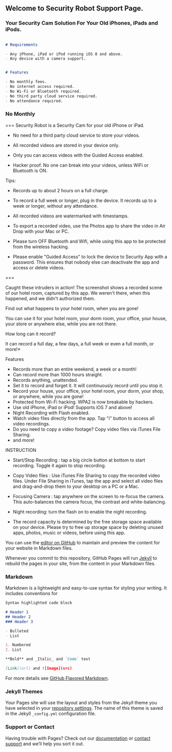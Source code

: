 ## Welcome to Security Robot Support Page.
### Your Security Cam Solution For Your Old iPhones, iPads and iPods.


```markdown

# Requirements

- Any iPhone, iPad or iPod running iOS 8 and above.
- Any device with a camera support.

```

```markdown

# Features

- No monthly fees.
- No internet access required.
- No Wi-Fi or Bluetooth required.
- No third party cloud service required.
- No attendance required.

```

### No Monthly

===
Security Robot is a Security Cam for your old iPhone or iPad.  

- No need for a third party cloud service to store your videos.

- All recorded videos are stored in your device only.

- Only you can access videos with the Guided Access enabled.

- Hacker proof.  No one can break into your videos, unless WiFi or Bluetooth is ON. 

Tips:

- Records up to about 2 hours on a full charge.  

- To record a full week or longer, plug in the device. It records up to a week or longer, without any attendance. 

- All recorded videos are watermarked with timestamps.

- To export a recorded video, use the Photos app to share the video in Air Drop with your Mac or PC.

- Please turn OFF Bluetooth and Wifi, while using this app to be protected from the wireless hacking.

- Please enable "Guided Access" to lock the device to Security App with a password.  This ensures that nobody else can deactivate the app and access or delete videos.



===

Caught these intruders in action!  The screenshot shows a recorded scene of our hotel room, captured by this app.  We weren't there, when this happened, and we didn't authorized them.

Find out what happens to your hotel room, when you are gone!

You can use it for your hotel room, your dorm room, your office, your house, your store or anywhere else, while you are not there.

How long can it record?  

It can record a full day, a few days, a full week or even a full month, or more!*

Features

- Records more than an entire weekend, a week or a month!  
- Can record more than 1000 hours straight.
- Records anything, unattended.  
- Set it to record and forget it.  It will continuously record until you stop it.
- Record your house, your office, your hotel room, your dorm, your shop, or anywhere, while you are gone! 
- Protected from Wi-Fi hacking.  WPA2 is now breakable by hackers.
- Use old iPhone, iPad or iPod!  Supports iOS 7 and above!
- Night Recording with Flash enabled.
- Watch video files directly from the app.  Tap "i" button to access all video recordings.
- Do you need to copy a video footage?  Copy video files via iTunes File Sharing.
- and more!

INSTRUCTION

- Start/Stop Recording : tap a big circle button at bottom to start recording.  Toggle it again to stop recording.

- Copy Video files : Use iTunes File Sharing to copy the recorded video files.  Under File Sharing in iTunes, tap the app and select all video files and drag-and-drop them to your desktop on a PC or a  Mac.

- Focusing Camera :  tap anywhere on the screen to re-focus the camera.  This auto-balances the camera focus, the contrast and white-balancing.

- Night recording:  turn the flash on to enable the night recording.

* The record capacity is determined by the free storage space available on your device.  Please try to free up storage space by deleting unused apps, photos, music or videos, before using this app.






You can use the [editor on GitHub](https://github.com/magicpoint/magicpoint.github.io/edit/master/index.md) to maintain and preview the content for your website in Markdown files.

Whenever you commit to this repository, GitHub Pages will run [Jekyll](https://jekyllrb.com/) to rebuild the pages in your site, from the content in your Markdown files.

### Markdown

Markdown is a lightweight and easy-to-use syntax for styling your writing. It includes conventions for

```markdown
Syntax highlighted code block

# Header 1
## Header 2
### Header 3

- Bulleted
- List

1. Numbered
2. List

**Bold** and _Italic_ and `Code` text

[Link](url) and ![Image](src)
```

For more details see [GitHub Flavored Markdown](https://guides.github.com/features/mastering-markdown/).

### Jekyll Themes

Your Pages site will use the layout and styles from the Jekyll theme you have selected in your [repository settings](https://github.com/magicpoint/magicpoint.github.io/settings). The name of this theme is saved in the Jekyll `_config.yml` configuration file.

### Support or Contact

Having trouble with Pages? Check out our [documentation](https://help.github.com/categories/github-pages-basics/) or [contact support](https://github.com/contact) and we’ll help you sort it out.

